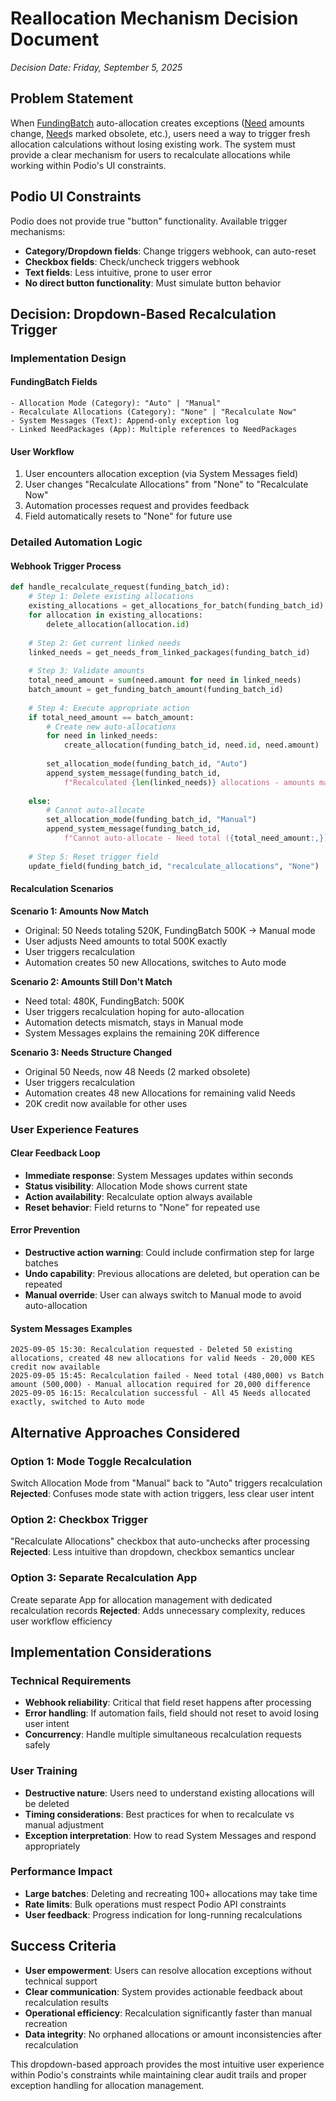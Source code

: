 # Reallocation Mechanism Decision Document

*Decision Date: Friday, September 5, 2025*

## Problem Statement

When [FundingBatch](../concepts/fundingbatch.md) auto-allocation creates exceptions ([Need](../concepts/need.md) amounts change, [Need](../concepts/need.md)s marked obsolete, etc.), users need a way to trigger fresh allocation calculations without losing existing work. The system must provide a clear mechanism for users to recalculate allocations while working within Podio's UI constraints.

## Podio UI Constraints

Podio does not provide true "button" functionality. Available trigger mechanisms:

- **Category/Dropdown fields**: Change triggers webhook, can auto-reset
- **Checkbox fields**: Check/uncheck triggers webhook  
- **Text fields**: Less intuitive, prone to user error
- **No direct button functionality**: Must simulate button behavior

## Decision: Dropdown-Based Recalculation Trigger

### Implementation Design

#### **FundingBatch Fields**
```
- Allocation Mode (Category): "Auto" | "Manual"
- Recalculate Allocations (Category): "None" | "Recalculate Now" 
- System Messages (Text): Append-only exception log
- Linked NeedPackages (App): Multiple references to NeedPackages
```

#### **User Workflow**
1. User encounters allocation exception (via System Messages field)
2. User changes "Recalculate Allocations" from "None" to "Recalculate Now"
3. Automation processes request and provides feedback
4. Field automatically resets to "None" for future use

### Detailed Automation Logic

#### **Webhook Trigger Process**
```python
def handle_recalculate_request(funding_batch_id):
    # Step 1: Delete existing allocations
    existing_allocations = get_allocations_for_batch(funding_batch_id)
    for allocation in existing_allocations:
        delete_allocation(allocation.id)
    
    # Step 2: Get current linked needs
    linked_needs = get_needs_from_linked_packages(funding_batch_id)
    
    # Step 3: Validate amounts
    total_need_amount = sum(need.amount for need in linked_needs)
    batch_amount = get_funding_batch_amount(funding_batch_id)
    
    # Step 4: Execute appropriate action
    if total_need_amount == batch_amount:
        # Create new auto-allocations
        for need in linked_needs:
            create_allocation(funding_batch_id, need.id, need.amount)
        
        set_allocation_mode(funding_batch_id, "Auto")
        append_system_message(funding_batch_id, 
            f"Recalculated {len(linked_needs)} allocations - amounts match exactly")
    
    else:
        # Cannot auto-allocate
        set_allocation_mode(funding_batch_id, "Manual")
        append_system_message(funding_batch_id,
            f"Cannot auto-allocate - Need total ({total_need_amount:,}) vs Batch amount ({batch_amount:,}) - Manual allocation required")
    
    # Step 5: Reset trigger field
    update_field(funding_batch_id, "recalculate_allocations", "None")
```

#### **Recalculation Scenarios**

**Scenario 1: Amounts Now Match**
- Original: 50 Needs totaling 520K, FundingBatch 500K → Manual mode
- User adjusts Need amounts to total 500K exactly
- User triggers recalculation
- Automation creates 50 new Allocations, switches to Auto mode

**Scenario 2: Amounts Still Don't Match**  
- Need total: 480K, FundingBatch: 500K
- User triggers recalculation hoping for auto-allocation
- Automation detects mismatch, stays in Manual mode
- System Messages explains the remaining 20K difference

**Scenario 3: Needs Structure Changed**
- Original 50 Needs, now 48 Needs (2 marked obsolete)
- User triggers recalculation
- Automation creates 48 new Allocations for remaining valid Needs
- 20K credit now available for other uses

### User Experience Features

#### **Clear Feedback Loop**
- **Immediate response**: System Messages updates within seconds
- **Status visibility**: Allocation Mode shows current state
- **Action availability**: Recalculate option always available
- **Reset behavior**: Field returns to "None" for repeated use

#### **Error Prevention**
- **Destructive action warning**: Could include confirmation step for large batches
- **Undo capability**: Previous allocations are deleted, but operation can be repeated
- **Manual override**: User can always switch to Manual mode to avoid auto-allocation

#### **System Messages Examples**
```
2025-09-05 15:30: Recalculation requested - Deleted 50 existing allocations, created 48 new allocations for valid Needs - 20,000 KES credit now available
2025-09-05 15:45: Recalculation failed - Need total (480,000) vs Batch amount (500,000) - Manual allocation required for 20,000 difference
2025-09-05 16:15: Recalculation successful - All 45 Needs allocated exactly, switched to Auto mode
```

## Alternative Approaches Considered

### **Option 1: Mode Toggle Recalculation**
Switch Allocation Mode from "Manual" back to "Auto" triggers recalculation
**Rejected**: Confuses mode state with action triggers, less clear user intent

### **Option 2: Checkbox Trigger**
"Recalculate Allocations" checkbox that auto-unchecks after processing
**Rejected**: Less intuitive than dropdown, checkbox semantics unclear

### **Option 3: Separate Recalculation App**
Create separate App for allocation management with dedicated recalculation records
**Rejected**: Adds unnecessary complexity, reduces user workflow efficiency

## Implementation Considerations

### **Technical Requirements**
- **Webhook reliability**: Critical that field reset happens after processing
- **Error handling**: If automation fails, field should not reset to avoid losing user intent
- **Concurrency**: Handle multiple simultaneous recalculation requests safely

### **User Training**
- **Destructive nature**: Users need to understand existing allocations will be deleted
- **Timing considerations**: Best practices for when to recalculate vs manual adjustment
- **Exception interpretation**: How to read System Messages and respond appropriately

### **Performance Impact**
- **Large batches**: Deleting and recreating 100+ allocations may take time
- **Rate limits**: Bulk operations must respect Podio API constraints
- **User feedback**: Progress indication for long-running recalculations

## Success Criteria

- **User empowerment**: Users can resolve allocation exceptions without technical support
- **Clear communication**: System provides actionable feedback about recalculation results
- **Operational efficiency**: Recalculation significantly faster than manual recreation
- **Data integrity**: No orphaned allocations or amount inconsistencies after recalculation

This dropdown-based approach provides the most intuitive user experience within Podio's constraints while maintaining clear audit trails and proper exception handling for allocation management.